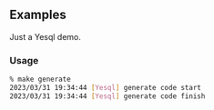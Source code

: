 ## Examples
Just a Yesql demo.

### Usage
```sh
% make generate
2023/03/31 19:34:44 [Yesql] generate code start
2023/03/31 19:34:44 [Yesql] generate code finish
```
